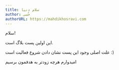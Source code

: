 ```yaml
---
title: سلام دنیا
author: خُسی
authorURL: https://mahdikhosravi.com
---
```


سلام!

این اولین پست بلاگ است.

علت اصلی وجود این پست نشان دادن شروع فعالیت است :)

امیدوارم هرچه زودتر به هدفمون برسیم
